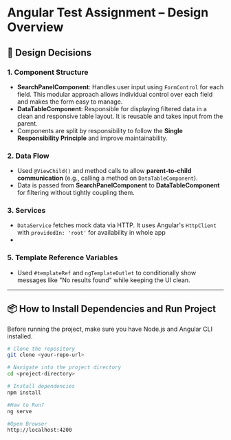 # Angular Test Assignment – Design Overview

## 🧠 Design Decisions

### 1. **Component Structure**
- **SearchPanelComponent**: Handles user input using `FormControl` for each field. This modular approach allows individual control over each field and makes the form easy to manage.
- **DataTableComponent**: Responsible for displaying filtered data in a clean and responsive table layout. It is reusable and takes input from the parent.
- Components are split by responsibility to follow the **Single Responsibility Principle** and improve maintainability.

### 2. **Data Flow**
- Used `@ViewChild()` and method calls to allow **parent-to-child communication** (e.g., calling a method on `DataTableComponent`).
- Data is passed from **SearchPanelComponent** to **DataTableComponent** for filtering without tightly coupling them.

### 3. **Services**
- `DataService` fetches mock data via HTTP. It uses Angular's `HttpClient` with `providedIn: 'root'` for availability in whole app
- 

### 5. **Template Reference Variables**
- Used `#templateRef` and `ngTemplateOutlet` to conditionally show messages like "No results found" while keeping the UI clean.

---

## 📦 How to Install Dependencies and Run Project

Before running the project, make sure you have Node.js and Angular CLI installed.

```bash
# Clone the repository
git clone <your-repo-url>

# Navigate into the project directory
cd <project-directory>

# Install dependencies
npm install

#How to Run?
ng serve

#Open Browser
http://localhost:4200
